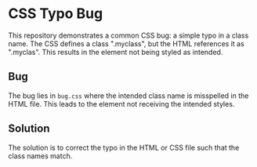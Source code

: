 # CSS Typo Bug
This repository demonstrates a common CSS bug: a simple typo in a class name. The CSS defines a class ".myclass", but the HTML references it as ".myclas". This results in the element not being styled as intended.

## Bug
The bug lies in `bug.css` where the intended class name is misspelled in the HTML file. This leads to the element not receiving the intended styles.

## Solution
The solution is to correct the typo in the HTML or CSS file such that the class names match.